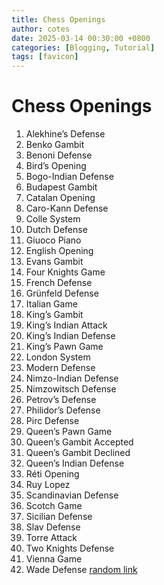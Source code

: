 ```yaml
---
title: Chess Openings
author: cotes
date: 2025-03-14 00:30:00 +0800
categories: [Blogging, Tutorial]
tags: [favicon]
---
```

# Chess Openings
1. Alekhine’s Defense
2. Benko Gambit
3. Benoni Defense
4. Bird’s Opening
5. Bogo-Indian Defense
6. Budapest Gambit
7. Catalan Opening
8. Caro-Kann Defense
9. Colle System
10. Dutch Defense
11. Giuoco Piano
12. English Opening
13. Evans Gambit
14. Four Knights Game
15. French Defense
16. Grünfeld Defense
17. Italian Game
18. King’s Gambit
19. King’s Indian Attack
20. King’s Indian Defense
21. King’s Pawn Game
22. London System
23. Modern Defense
24. Nimzo-Indian Defense
25. Nimzowitsch Defense
26. Petrov’s Defense
27. Philidor’s Defense
28. Pirc Defense
29. Queen’s Pawn Game
30. Queen’s Gambit Accepted
31. Queen’s Gambit Declined
32. Queen’s Indian Defense
33. Réti Opening
34. Ruy Lopez
35. Scandinavian Defense
36. Scotch Game
37. Sicilian Defense
38. Slav Defense
39. Torre Attack
40. Two Knights Defense
41. Vienna Game
42. Wade Defense
[random link](https://chessfox.com/)
